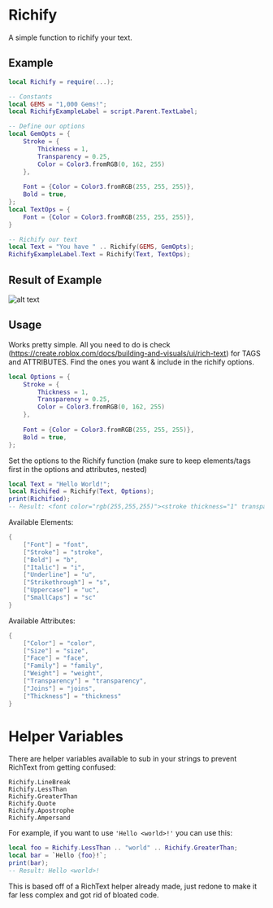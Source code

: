 # Richify

A simple function to richify your text.

## Example

```lua
local Richify = require(...);

-- Constants
local GEMS = "1,000 Gems!";
local RichifyExampleLabel = script.Parent.TextLabel;

-- Define our options
local GemOpts = {
	Stroke = {
		Thickness = 1,
		Transparency = 0.25,
		Color = Color3.fromRGB(0, 162, 255)
	},
	
	Font = {Color = Color3.fromRGB(255, 255, 255)},
	Bold = true,
};
local TextOps = {
	Font = {Color = Color3.fromRGB(255, 255, 255)},
}

-- Richify our text
local Text = "You have " .. Richify(GEMS, GemOpts);
RichifyExampleLabel.Text = Richify(Text, TextOps);
```

## Result of Example
![alt text](https://i.imgur.com/68HuGrk.png)


## Usage
Works pretty simple. All you need to do is check (https://create.roblox.com/docs/building-and-visuals/ui/rich-text) for TAGS and ATTRIBUTES. Find the ones you want & include in the richify options.

```lua
local Options = {
	Stroke = {
		Thickness = 1,
		Transparency = 0.25,
		Color = Color3.fromRGB(0, 162, 255)
	},
	
	Font = {Color = Color3.fromRGB(255, 255, 255)},
	Bold = true,
};
```

Set the options to the Richify function (make sure to keep elements/tags first in the options and attributes, nested)
```lua
local Text = "Hello World!";
local Richifed = Richify(Text, Options);
print(Richified);
-- Result: <font color="rgb(255,255,255)"><stroke thickness="1" transparency="0.25" color="rgb(0,162,255)"><b>Hello World!</b></stroke></font>
```

Available Elements:
```lua
{
	["Font"] = "font",
	["Stroke"] = "stroke",
	["Bold"] = "b",
	["Italic"] = "i",
	["Underline"] = "u",
	["Strikethrough"] = "s",
	["Uppercase"] = "uc",
	["SmallCaps"] = "sc"
}
```

Available Attributes:
```lua
{
	["Color"] = "color",
	["Size"] = "size",
	["Face"] = "face",
	["Family"] = "family",
	["Weight"] = "weight",
	["Transparency"] = "transparency",
	["Joins"] = "joins",
	["Thickness"] = "thickness"
}
```

# Helper Variables
There are helper variables available to sub in your strings to prevent RichText from getting confused:
```
Richify.LineBreak
Richify.LessThan
Richify.GreaterThan
Richify.Quote
Richify.Apostrophe
Richify.Ampersand
```

For example, if you want to use `'Hello <world>!'` you can use this:
```lua
local foo = Richify.LessThan .. "world" .. Richify.GreaterThan;
local bar = `Hello {foo}!`;
print(bar);
-- Result: Hello <world>!
```

This is based off of a RichText helper already made, just redone to make it far less complex and got rid of bloated code.